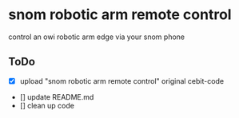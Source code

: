 # snom robotic arm remote control
control an owi robotic arm edge via your snom phone

## ToDo
- [x] upload "snom robotic arm remote control" original cebit-code
- [] update README.md
- [] clean up code

